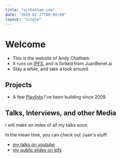 ```yaml
---
title: "ajchatham.com"
date: "2019-02-27T00:00:00"
layout: "single"
---
```


# Welcome

- This is the website of Andy Chatham.
- It runs on [IPFS](https://ipfs.io), and is forked from JuanBenet.ai 
- Stay a while, and take a look around.

## Projects

- A few [Playlists](https://open.spotify.com/user/125411272) I've been building since 2009



## Talks, Interviews, and other Media

I will make an index of all my talks soon.

In the mean time, you can check out Juan's stuff:

- [my talks on youtube](https://www.youtube.com/results?search_query=juan+benet)
- [my public slides on ipfs](http://talks.benet.ai)


